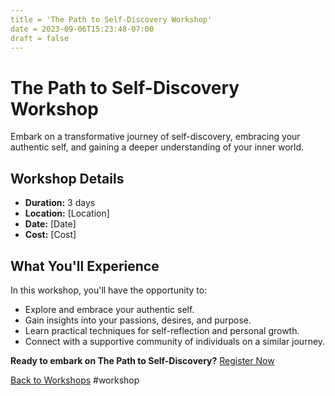 ```yaml
---
title = 'The Path to Self-Discovery Workshop'
date = 2023-09-06T15:23:48-07:00
draft = false
---
```


# The Path to Self-Discovery Workshop

Embark on a transformative journey of self-discovery, embracing your authentic self, and gaining a deeper understanding of your inner world.

## Workshop Details

- **Duration:** 3 days
- **Location:** [Location]
- **Date:** [Date]
- **Cost:** [Cost]

## What You'll Experience

In this workshop, you'll have the opportunity to:

- Explore and embrace your authentic self.
- Gain insights into your passions, desires, and purpose.
- Learn practical techniques for self-reflection and personal growth.
- Connect with a supportive community of individuals on a similar journey.

**Ready to embark on The Path to Self-Discovery?** [Register Now](#)

[Back to Workshops](#)
#workshop 